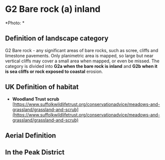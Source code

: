 # G2 Bare rock (a) inland

*Photo: *

## Definition of landscape category

G2 Bare rock - any significant areas of bare rocks, such as scree, cliffs and limestone pavements. Only planimetric area is mapped, so large but near vertical cliffs may cover a small area when mapped, or even be missed. The category is divided into **G2a when the bare rock is inland** and **G2b when it is sea cliffs or rock exposed to coastal** erosion.

## UK Definition of habitat

* **Woodland Trust scrub** [https://www.suffolkwildlifetrust.org/conservationadvice/meadows-and-grassland/grassland-and-scrub](https://www.suffolkwildlifetrust.org/conservationadvice/meadows-and-grassland/grassland-and-scrub)

## Aerial Definition



## In the Peak District
